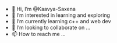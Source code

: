 - 👋 Hi, I’m @Kaavya-Saxena
- 👀 I’m interested in learning and exploring
- 🌱 I’m currently learning c++ and web dev
- 💞️ I’m looking to collaborate on ...
- 📫 How to reach me ...

<!---
Kaavya-Saxena/Kaavya-Saxena is a ✨ special ✨ repository because its `README.md` (this file) appears on your GitHub profile.
You can click the Preview link to take a look at your changes.
--->
